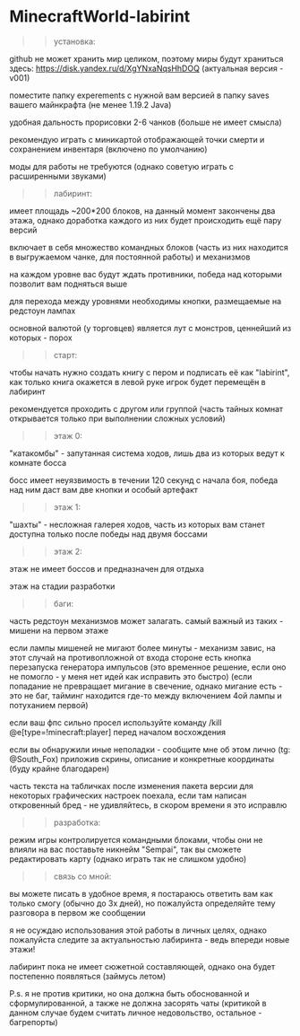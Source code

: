# MinecraftWorld-labirint

>> установка:

github не может хранить мир целиком, поэтому миры будут храниться здесь: https://disk.yandex.ru/d/XgYNxaNqsHhDOQ (актуальная версия - v001)

поместите папку experements с нужной вам версией в папку saves вашего майнкрафта (не менее 1.19.2 Java)

удобная дальность прорисовки 2-6 чанков (больше не имеет смысла)

рекомендую играть с миникартой отображающей точки смерти и сохранением инвентаря (включено по умолчанию)

моды для работы не требуются (однако советую играть с расширенными звуками)

>> лабиринт:

имеет площадь ~200*200 блоков, на данный момент закончены два этажа, однако доработка каждого из них будет происходить ещё пару версий

включает в себя множество командных блоков (часть из них находится в выгружаемом чанке, для постоянной работы) и механизмов

на каждом уровне вас будут ждать противники, победа над которыми позволит вам подняться выше

для перехода между уровнями необходимы кнопки, размещаемые на редстоун лампах

основной валютой (у торговцев) является лут с монстров, ценнейший из которых - порох

>> старт:

чтобы начать нужно создать книгу с пером и подписать её как "labirint", как только книга окажется в левой руке игрок будет перемещён в лабиринт

рекомендуется проходить с другом или группой (часть тайных комнат открывается только при выполнении сложных условий)

>> этаж 0:

"катакомбы" - запутанная система ходов, лишь два из которых ведут к комнате босса

босс имеет неуязвимость в течении 120 секунд с начала боя, победа над ним даст вам две кнопки и особый артефакт

>> этаж 1:

"шахты" - несложная галерея ходов, часть из которых вам станет доступна только после победы над двумя боссами

>> этаж 2:

этаж не имеет боссов и предназначен для отдыха

этаж на стадии разработки

>> баги:

часть редстоун механизмов может залагать. самый важный из таких - мишени на первом этаже

если лампы мишеней не мигают более минуты - механизм завис, на этот случай на противопложной от входа стороне есть кнопка перезапуска генератора импульсов (это временное решение, если оно не помогло - у меня нет идей как исправить это быстро) (если попадание не превращает мигание в свечение, однако мигание есть - это не баг, тайминг находится где-то между включением 4ой лампы и потуханием первой)

если ваш фпс сильно просел используйте команду /kill @e[type=!minecraft:player] перед началом восхождения

если вы обнаружили иные неполадки - сообщите мне об этом лично (tg: @South_Fox) приложив скрины, описание и конкретные координаты (буду крайне благодарен)

часть текста на табличках после изменения пакета версии для некоторых графических настроек поехала, если там написан откровенный бред - не удивляйтесь, в скором времени я это исправлю

>> разработка:

режим игры контролируется командными блоками, чтобы они не влияли на вас поставьте никнейм "Sempai", так вы сможете редактировать карту (однако играть так не слишком удобно)

>> связь со мной:

вы можете писать в удобное время, я постараюсь ответить вам как только смогу (обычно до 3х дней), но пожалуйста определяйте тему разговора в первом же сообщении

я не осуждаю использования этой работы в личных целях, однако пожалуйста следите за актуальностью лабиринта - ведь впереди новые этажи!

лабиринт пока не имеет сюжетной составляющей, однако она будет постепенно появляться (займусь летом)

P.s. я не против критики, но она должна быть обоснованной и сформулированной, а также не должна засорять чаты (критикой в данном случае будем считать личное недовольство, остальное - багрепорты)
